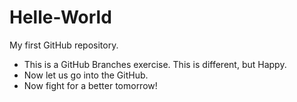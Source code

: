 # Helle-World
My first GitHub repository.

- This is a GitHub Branches exercise. This is different, but Happy.
- Now let us go into the GitHub.
- Now fight for a better tomorrow!

